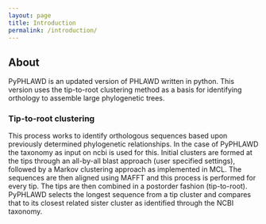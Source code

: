 ```yaml
---
layout: page
title: Introduction
permalink: /introduction/
---
```


## About
PyPHLAWD is an updated version of PHLAWD written in python. This version uses the tip-to-root clustering method as a basis for identifying orthology to
assemble large phylogenetic trees. 

### Tip-to-root clustering
This process works to identify orthologous sequences based upon previously determined phylogenetic relationships. In the case of PyPHLAWD the taxonomy
as input on ncbi is used for this. Initial clusters are formed at the tips through an all-by-all blast approach (user specified settings), followed by a Markov clustering 
approach as implemented in MCL. The sequences are then aligned using MAFFT and this process is performed for every tip. The tips are then combined in a
postorder fashion (tip-to-root). PyPHLAWD selects the longest sequence from a tip cluster and compares that to its closest related sister cluster as identified
through the NCBI taxonomy.   
